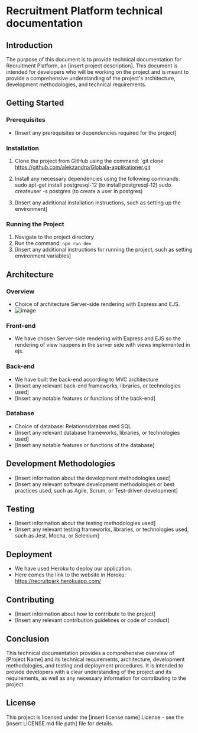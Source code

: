 # Recruitment Platform technical documentation 

## Introduction
The purpose of this document is to provide technical documentation for Recruitment Platform, an [insert project description]. This document is intended for developers who will be working on the project and is meant to provide a comprehensive understanding of the project's architecture, development methodologies, and technical requirements.

## Getting Started
### Prerequisites
- [Insert any prerequisites or dependencies required for the project]

### Installation
1. Clone the project from GitHub using the command: `git clone https://github.com/alekzandro/Globala-applikationer.git
2. Install any necessary dependencies using the following commands: 
   sudo apt-get install postgresql-12   (to install postgresql-12)
   sudo createuser -s postgres          (to create a user in postgres)

3. [Insert any additional installation instructions, such as setting up the environment]

### Running the Project
1. Navigate to the project directory
2. Run the command: `npm run dev`
3. [Insert any additional instructions for running the project, such as setting environment variables]

## Architecture
### Overview
- Choice of architecture:Server-side rendering with Express and EJS.
- ![image](https://user-images.githubusercontent.com/42935270/223382101-55065acb-139f-4911-8a40-18660b86ef2b.png)

### Front-end
- We have chosen Server-side rendering with Express and EJS so the rendering of view happens in the server side with views implemented in ejs.
### Back-end
- We have built the back-end according to MVC architecture
- [Insert any relevant back-end frameworks, libraries, or technologies used]
- [Insert any notable features or functions of the back-end]

### Database
- Choice of database: Relationsdatabas med SQL.
- [Insert any relevant database frameworks, libraries, or technologies used]
- [Insert any notable features or functions of the database]

## Development Methodologies
- [Insert information about the development methodologies used]
- [Insert any relevant software development methodologies or best practices used, such as Agile, Scrum, or Test-driven development]

## Testing
- [Insert information about the testing methodologies used]
- [Insert any relevant testing frameworks, libraries, or technologies used, such as Jest, Mocha, or Selenium]

## Deployment
- We have used Heroku to deploy our application.
- Here comes the link to the website in Heroku:  https://recruitpark.herokuapp.com/


## Contributing
- [Insert information about how to contribute to the project]
- [Insert any relevant contribution guidelines or code of conduct]

## Conclusion
This technical documentation provides a comprehensive overview of [Project Name] and its technical requirements, architecture, development methodologies, and testing and deployment procedures. It is intended to provide developers with a clear understanding of the project and its requirements, as well as any necessary information for contributing to the project.

## License
This project is licensed under the [insert license name] License - see the [insert LICENSE.md file path] file for details.
